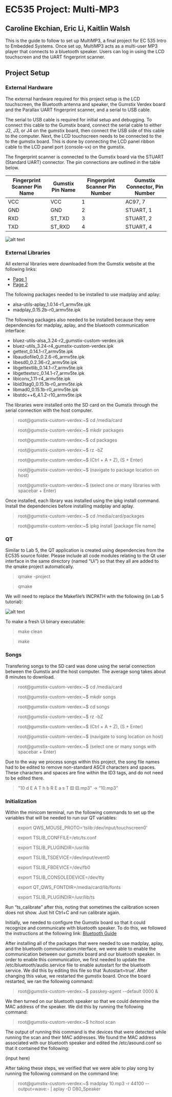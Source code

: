 # EC535 Project: Multi-MP3
## Caroline Ekchian, Eric Li, Kaitlin Walsh

This is the guide to follow to set up MultiMP3, a final project for EC 535 Intro to Embedded Systems.  Once set up, MultiMP3 acts as a multi-user MP3 player that connects to a bluetooth speaker.  Users can log in using the LCD touchscreen and the UART fingerprint scanner.

## Project Setup

### External Hardware
The external hardware required for this project setup is the LCD touchscreen, the Bluetooth antenna and speaker, the Gumstix Verdex board and the Parallax UART fingerprint scanner, and a serial to USB cable. 

The serial to USB cable is required for initial setup and debugging. To connect this cable to the Gumstix board, connect the serial cable to either J2, J3, or J4 on the gumstix board, then connect the USB side of this cable to the computer. Next, the LCD touchscreen needs to be connected to the to the gumstix board. This is done by connecting the LCD panel ribbon cable to the LCD panel port (console-vx) on the gumstix. 

The fingerprint scanner is connected to the Gumstix board via the STUART (Standard UART) connector. The pin connections are outlined in the table below.


|Fingerprint Scanner Pin Name|Gumstix Pin Name|Fingerprint Scanner Pin Number|Gumstix Connector, Pin Number|
|---|---|---|---|
|VCC|VCC|1|AC97, 7 
|GND|GND|2|STUART, 1|
|RXD|ST_TXD|3|STUART,  2|
|TXD|ST_RXD|4|STUART, 4|
 
![alt text][connections]

[connections]: https://github.com/ericli21/ec535-multi-mp3/blob/master/connections.jpg

### External Libraries

All external libraries were downloaded from the Gumstix website at the following links: 
* [Page 1](https://downloads.gumstix.com/feeds/archive/318M/glibc/ipk/armv5te/)
* [Page 2](https://downloads.gumstix.com/feeds/archive/318M/glibc/ipk/gumstix-custom-verdex/)

The following packages needed to be installed to use madplay and aplay:
* alsa-utils-aplay_1.0.14-r1_armv5te.ipk
* madplay_0.15.2b-r0_armv5te.ipk

The following packages also needed to be installed because they were dependencies for madplay, aplay, and the bluetooth communication interface:
* bluez-utils-alsa_3.24-r2_gumstix-custom-verdex.ipk
* bluez-utils_3.24-r4_gumstix-custom-verdex.ipk
* gettext_0.14.1-r7_armv5te.ipk
* libaudiofile0_0.2.6-r6_armv5te.ipk
* libesd0_0.2.36-r2_armv5te.ipk
* libgettextlib_0.14.1-r7_armv5te.ipk
* libgettextsrc_0.14.1-r7_armv5te.ipk
* libiconv_1.11-r4_armv5te.ipk
* libid3tag0_0.15.1b-r0_armv5te.ipk
* libmad0_0.15.1b-r0_armv5te.ipk
* libstdc++6_4.1.2-r10_armv5te.ipk

The libraries were installed onto the SD card on the Gumstix through the serial connection with the host computer.

> root@gumstix-custom-verdex:~$ cd /media/card

> root@gumstix-custom-verdex:~$ mkdir packages

> root@gumstix-custom-verdex:~$ cd packages

> root@gumstix-custom-verdex:~$ rz -bZ

> root@gumstix-custom-verdex:~$ (Ctrl + A + Z), (S + Enter)

> root@gumstix-custom-verdex:~$ (navigate to package location on host)

> root@gumstix-custom-verdex:~$ (select one or many libraries with spacebar + Enter)

Once installed, each library was installed using the ipkg install command. Install the dependencies before installing madplay and aplay.

> root@gumstix-custom-verdex:~$ cd /media/card/packages

> root@gumstix-custom-verdex:~$ ipkg install [package file name]


### QT

Similar to Lab 5, the QT application is created using dependencies from the EC535 source folder. Please include all code modules relating to the Qt user interface in the same directory (named “Ui”) so that they all are added to the qmake project automatically. 

> qmake -project

> qmake

We will need to replace the Makefile’s INCPATH with the following (in Lab 5 tutorial):

![alt text][exports]

[exports]: https://github.com/ericli21/ec535-multi-mp3/blob/master/exports.JPG


To make a fresh Ui binary executable:

> make clean

> make

### Songs

Transfering songs to the SD card was done using the serial connection between the Gumstix and the host computer. The average song takes about 8 minutes to download.

> root@gumstix-custom-verdex:~$ cd /media/card

> root@gumstix-custom-verdex:~$ mkdir songs

> root@gumstix-custom-verdex:~$ cd songs

> root@gumstix-custom-verdex:~$ rz -bZ

> root@gumstix-custom-verdex:~$ (Ctrl + A + Z), (S + Enter)

> root@gumstix-custom-verdex:~$ (navigate to song location on host)

> root@gumstix-custom-verdex:~$ (select one or many songs with spacebar + Enter)

Due to the way we process songs within this project, the song file names had to be edited to remove non-standard ASCII characters and spaces.  These characters and spaces are fine within the ID3 tags, and do not need to be edited there.

> "10 d E A T h b R E a s T ⚄ ⚄.mp3" -> “10.mp3” 

### Initialization

Within the minicom terminal, run the following commands to set up the variables that will be needed to run our QT variables:

> export QWS_MOUSE_PROTO='tslib:/dev/input/touchscreen0'

> export TSLIB_CONFFILE=/etc/ts.conf

> export TSLIB_PLUGINDIR=/usr/lib

> export TSLIB_TSDEVICE=/dev/input/event0

> export TSLIB_FBDEVICE=/dev/fb0

> export TSLIB_CONSOLEDEVICE=/dev/tty

> export QT_QWS_FONTDIR=/media/card/lib/fonts

> export TSLIB_PLUGINDIR=/usr/lib/ts
    
Run “ts_calibrate” after this, noting that sometimes the calibration screen does not show.  Just hit Ctrl+C and run calibrate again.

Initially, we needed to configure the Gumstix board so that it could recognize and communicate with bluetooth speaker. To do this, we followed the instructions at the following link: [Bluetooth Guide](https://wiki.gumstix.com/index.php/Category:How_to_-_bluetooth)

After installing all of the packages that were needed to use madplay, aplay, and the bluetooth communication interface, we were able to enable the communication between our gumstix board and our bluetooth speaker. In order to enable this communication, we first needed to update the /etc/bluetooth/audio.service file to enable autostart for the bluetooth service. We did this by editing this file so that ‘Autostart=true’. After changing this value, we restarted the gumstix board. Once the board restarted, we ran the following command: 

> root@gumstix-custom-verdex:~$ passkey-agent --default 0000 &

We then turned on our bluetooth speaker so that we could determine the MAC address of the speaker. We did this by running the following command:

> root@gumstix-custom-verdex:~$ hcitool scan

The output of running this command is the devices that were detected while running the scan and their MAC addresses. We found the MAC address associated with our bluetooth speaker and edited the /etc/asound.conf so that it contained the following: 

(input here)

After taking these steps, we verified that we were able to play song by running the following command on the command line:

> root@gumstix-custom-verdex:~$ madplay 10.mp3 -r 44100 --output=wave:- | aplay -D D80_Speaker
